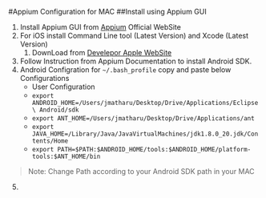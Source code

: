 #Appium Configuration for MAC
##Install using Appium GUI
1. Install Appium GUI from [Appium](http://appium.io) Official WebSite 
2. For iOS install Command Line tool (Latest Version) and Xcode (Latest Version)
    1. DownLoad from [Develepor Apple WebSite](https://developer.apple.com)
3. Follow Instruction from Appium Documentation to install Android SDK. 
4. Android Configration for `~/.bash_profile` copy and paste below Configurations
    * User Configuration
    * `export ANDROID_HOME=/Users/jmatharu/Desktop/Drive/Applications/Eclipse\ Android/sdk`
    * `export ANT_HOME=/Users/jmatharu/Desktop/Drive/Applications/ant`
    * `export JAVA_HOME=/Library/Java/JavaVirtualMachines/jdk1.8.0_20.jdk/Contents/Home`
    * `export PATH=$PATH:$ANDROID_HOME/tools:$ANDROID_HOME/platform-tools:$ANT_HOME/bin`
> Note: Change Path according to your Android SDK path in your MAC 
5. 



